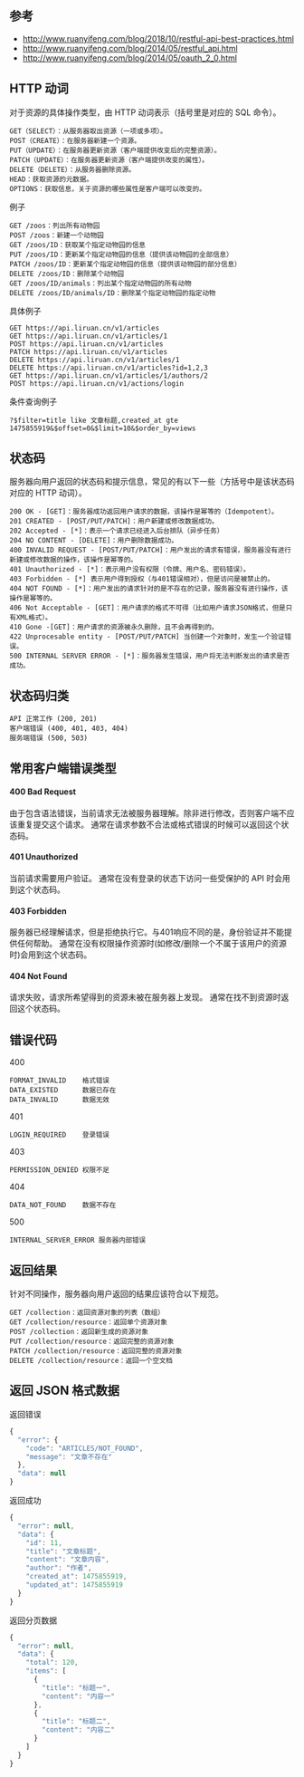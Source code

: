 ## 参考
- http://www.ruanyifeng.com/blog/2018/10/restful-api-best-practices.html
- http://www.ruanyifeng.com/blog/2014/05/restful_api.html  
- http://www.ruanyifeng.com/blog/2014/05/oauth_2_0.html

## HTTP 动词
对于资源的具体操作类型，由 HTTP 动词表示（括号里是对应的 SQL 命令）。
```
GET（SELECT）：从服务器取出资源（一项或多项）。
POST（CREATE）：在服务器新建一个资源。
PUT（UPDATE）：在服务器更新资源（客户端提供改变后的完整资源）。
PATCH（UPDATE）：在服务器更新资源（客户端提供改变的属性）。
DELETE（DELETE）：从服务器删除资源。
HEAD：获取资源的元数据。
OPTIONS：获取信息，关于资源的哪些属性是客户端可以改变的。
```

例子
```
GET /zoos：列出所有动物园
POST /zoos：新建一个动物园
GET /zoos/ID：获取某个指定动物园的信息
PUT /zoos/ID：更新某个指定动物园的信息（提供该动物园的全部信息）
PATCH /zoos/ID：更新某个指定动物园的信息（提供该动物园的部分信息）
DELETE /zoos/ID：删除某个动物园
GET /zoos/ID/animals：列出某个指定动物园的所有动物
DELETE /zoos/ID/animals/ID：删除某个指定动物园的指定动物
```

具体例子
```
GET https://api.liruan.cn/v1/articles
GET https://api.liruan.cn/v1/articles/1
POST https://api.liruan.cn/v1/articles
PATCH https://api.liruan.cn/v1/articles
DELETE https://api.liruan.cn/v1/articles/1
DELETE https://api.liruan.cn/v1/articles?id=1,2,3
GET https://api.liruan.cn/v1/articles/1/authors/2
POST https://api.liruan.cn/v1/actions/login
```

条件查询例子
```
?$filter=title like 文章标题,created_at gte 1475855919&$offset=0&$limit=10&$order_by=views
```

## 状态码
服务器向用户返回的状态码和提示信息，常见的有以下一些（方括号中是该状态码对应的 HTTP 动词）。
```
200 OK - [GET]：服务器成功返回用户请求的数据，该操作是幂等的（Idempotent）。
201 CREATED - [POST/PUT/PATCH]：用户新建或修改数据成功。
202 Accepted - [*]：表示一个请求已经进入后台排队（异步任务）
204 NO CONTENT - [DELETE]：用户删除数据成功。
400 INVALID REQUEST - [POST/PUT/PATCH]：用户发出的请求有错误，服务器没有进行新建或修改数据的操作，该操作是幂等的。
401 Unauthorized - [*]：表示用户没有权限（令牌、用户名、密码错误）。
403 Forbidden - [*] 表示用户得到授权（与401错误相对），但是访问是被禁止的。
404 NOT FOUND - [*]：用户发出的请求针对的是不存在的记录，服务器没有进行操作，该操作是幂等的。
406 Not Acceptable - [GET]：用户请求的格式不可得（比如用户请求JSON格式，但是只有XML格式）。
410 Gone -[GET]：用户请求的资源被永久删除，且不会再得到的。
422 Unprocesable entity - [POST/PUT/PATCH] 当创建一个对象时，发生一个验证错误。
500 INTERNAL SERVER ERROR - [*]：服务器发生错误，用户将无法判断发出的请求是否成功。
```

## 状态码归类
```
API 正常工作 (200, 201)
客户端错误 (400, 401, 403, 404)
服务端错误 (500, 503)
```

## 常用客户端错误类型
#### 400 Bad Request
由于包含语法错误，当前请求无法被服务器理解。除非进行修改，否则客户端不应该重复提交这个请求。
通常在请求参数不合法或格式错误的时候可以返回这个状态码。

#### 401 Unauthorized
当前请求需要用户验证。
通常在没有登录的状态下访问一些受保护的 API 时会用到这个状态码。

#### 403 Forbidden
服务器已经理解请求，但是拒绝执行它。与401响应不同的是，身份验证并不能提供任何帮助。
通常在没有权限操作资源时(如修改/删除一个不属于该用户的资源时)会用到这个状态码。

#### 404 Not Found
请求失败，请求所希望得到的资源未被在服务器上发现。
通常在找不到资源时返回这个状态码。

## 错误代码
400
```
FORMAT_INVALID    格式错误
DATA_EXISTED      数据已存在
DATA_INVALID      数据无效
```
401
```
LOGIN_REQUIRED    登录错误
```
403
```
PERMISSION_DENIED 权限不足
```
404
```
DATA_NOT_FOUND    数据不存在
```
500
```
INTERNAL_SERVER_ERROR 服务器内部错误
```

## 返回结果
针对不同操作，服务器向用户返回的结果应该符合以下规范。
```
GET /collection：返回资源对象的列表（数组）
GET /collection/resource：返回单个资源对象
POST /collection：返回新生成的资源对象
PUT /collection/resource：返回完整的资源对象
PATCH /collection/resource：返回完整的资源对象
DELETE /collection/resource：返回一个空文档
```

## 返回 JSON 格式数据
返回错误
```js
{
  "error": {
    "code": "ARTICLES/NOT_FOUND",
    "message": "文章不存在"
  },
  "data": null
}
```

返回成功
```js
{
  "error": null,
  "data": {
    "id": 11,
    "title": "文章标题",
    "content": "文章内容",
    "author": "作者",
    "created_at": 1475855919,
    "updated_at": 1475855919
  }
}
```

返回分页数据
```js
{
  "error": null,
  "data": {
    "total": 120,
    "items": [
      {
        "title": "标题一",
        "content": "内容一"
      },
      {
        "title": "标题二",
        "content": "内容二"
      }
    ]
  }
}
```
